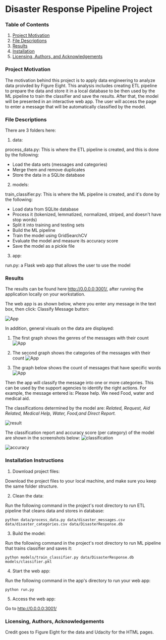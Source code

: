 # Disaster Response Pipeline Project

### Table of Contents
1.	[Project Motivation](#project-motivation)
2.	[File Descriptions](#file-descriptions)
3.	[Results](#results)
4.	[Installation](#installation)
5.	[Licensing, Authors, and Acknowledgements](#licensing-authors-and-acknowledgements)

### Project Motivation

The motivation behind this project is to apply data engineering to analyze data proivded by Figure Eight. This analysis includes creating ETL pipeline to prepare the data and store it in a local database to be then used by the ML pipeline to train the classifier and save the results. After that, the model will be presented in an interactive web app. The user will access the page to enter a message that will be automatically classified by the model.


### File Descriptions
There are 3 folders here:
1. data:

process_data.py: This is where the ETL pipeline is created, and this is done by the following: 
- Load the data sets (messages and categories) 
- Merge them and remove duplicates 
- Store the data in a SQLite database

2. models:

train_classifier.py: This is where the ML pipeline is created, and it's done by the following: 
- Load data from SQLite database 
- Process it (tokenized, lemmatized, normalized, striped, and doesn't have stop words) 
- Split it into training and testing sets 
- Build the ML pipeline 
- Train the model using GridSearchCV 
- Evaluate the model and measure its accuracy score 
- Save the model as a pickle file

3. app:

run.py: a Flask web app that allows the user to use the model


### Results
The results can be found here  http://0.0.0.0:3001/, after running the application locally on your workstation.

The web app is as shown below, where you enter any message in the text box, then click: Classify Message button:

![App](../master/images/1.png)

In addition, general visuals on the data are displayed:
1. The first graph shows the genres of the messages with their count
![App](../master/images/V1.png)


2. The second graph shows the categories of the messages with their count
![App](../master/images/V2.png)


3. The graph below shows the count of messages that have specific words
![App](../master/images/V3.png)



Then the app will classify the message into one or more categories. This can be used by the support agencies to identify the right actions. For example, the message entered is: Please help. We need Food, water and medical aid.

The classifications determined by the model are: *Related, Request, Aid Related, Medical Help, Water, Food,and Direct Report.*

![result](../master/images/3.png)

The classification report and accuracy score (per category) of the model are shown in the screenshots below:
![classification](../master/images/4.png)

![accuracy](../master/images/5.png)





### Installation Instructions
1. Download project files:

Download the project files to your local machine, and make sure you keep the same folder structure.

2. Clean the data: 

Run the following command in the project's root directory to run ETL pipeline that cleans data and stores in database:
    
    python data/process_data.py data/disaster_messages.csv data/disaster_categories.csv data/DisasterResponse.db

3. Build the model:

Run the following command in the project's root directory to run ML pipeline that trains classifier and saves it:
    
    python models/train_classifier.py data/DisasterResponse.db models/classifier.pkl

4. Start the web app:

Run the following command in the app's directory to run your web app:

    python run.py


5. Access the web app:

Go to http://0.0.0.0:3001/


### Licensing, Authors, Acknowledgements
Credit goes to Figure Eight for the data and Udacity for the HTML pages. 
